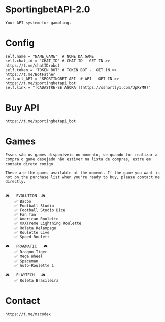 # SportingbetAPI-2.0
    Your API system for gambling.

# Config
    self.name = "NAME_GAME"  # NOME DA GAME
    self.chat_id = 'CHAT_ID' # CHAT ID - GET IN >> https://t.me/chatIDrobot
    self.token = 'TOKEN_BOT' # TOKEN BOT -  GET IN >> https://t.me/BotFather
    self.url_API = 'SPORTINGBET-API' # API - GET IN >> https://t.me/sportingbetapi_bot
    self.link = "[CADASTRE-SE AGORA!](https://sshortly1.com/JpRYM9)"

# Buy API
    https://t.me/sportingbetapi_bot


# Games

    Esses são os games disponíveis no momento, se quando for realizar a compra o game desejado não estiver na lista de compras, estre em contato direto comigo.

    These are the games available at the moment. If the game you want is not on the purchase list when you're ready to buy, please contact me directly.


    🎮   EVOLUTION  🎮
        ✅ Bacbo
        ✅ Football Studio
        ✅ Football Studio Dice
        ✅ Fan Tan
        ✅ American Roulette
        ✅ XXXTreme Lightning Roulette
        ✅ Roleta Relampago
        ✅ Roulette Live
        ✅ Speed Roulett
    
    🎮   PRAGMATIC   🎮
        ✅ Dragon Tiger
        ✅ Mega Wheel
        ✅ Spaceman
        ✅ Auto-Roulette 1
        
    🎮   PLAYTECH   🎮
        ✅ Roleta Brasileira
    
    
# Contact
    https://t.me/mscodex
